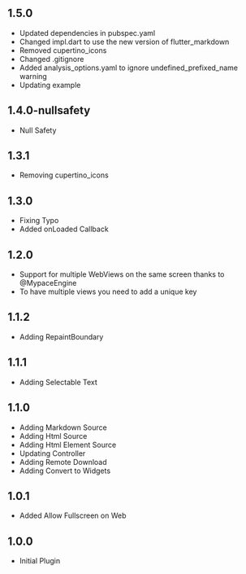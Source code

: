 ## 1.5.0

* Updated dependencies in pubspec.yaml
* Changed impl.dart to use the new version of flutter_markdown
* Removed cupertino_icons
* Changed .gitignore
* Added analysis_options.yaml to ignore undefined_prefixed_name warning
* Updating example

## 1.4.0-nullsafety

* Null Safety

## 1.3.1

* Removing cupertino_icons

## 1.3.0

* Fixing Typo
* Added onLoaded Callback

## 1.2.0

* Support for multiple WebViews on the same screen
  thanks to @MypaceEngine
* To have multiple views you need to add a unique key

## 1.1.2

* Adding RepaintBoundary

## 1.1.1

* Adding Selectable Text

## 1.1.0

* Adding Markdown Source
* Adding Html Source
* Adding Html Element Source
* Updating Controller
* Adding Remote Download
* Adding Convert to Widgets

## 1.0.1

* Added Allow Fullscreen on Web

## 1.0.0

* Initial Plugin
